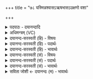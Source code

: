 +++
title = "७८ यस्मिन्नश्वासऽऋषभासऽउक्षणो वशा"

+++
<details><summary>पदपाठः - दयानन्दादि</summary>

यस्मि॑न्। अश्वा॑सः। ऋ॒ष॒भासः॑। उ॒क्षणः॑। व॒शाः। मे॒षाः। अ॒व॒सृ॒ष्टास॒ इत्य॑वऽसृ॒ष्टासः॑। आहु॑ता॒ इत्याऽहु॑ताः। की॒ला॒ल॒प इति॑ कीलाल॒ऽपे। सोम॑पृष्ठा॒येति॒ सोम॑ऽपृष्ठाय। वे॒धसे॑। हृ॒दा। म॒तिम्। ज॒न॒य॒। चारु॑म्। अ॒ग्नये॑। ७८।
</details>

<details><summary>अधिमन्त्रम् (VC)</summary>

- अग्निर्देवता
- विदर्भिर्ऋषिः
- जगती
- निषादः
</details>

<details><summary>दयानन्द-सरस्वती (हि) - विषयः</summary>

फिर उसी विषय को अगले मन्त्र में कहा है ॥
</details>

<details><summary>दयानन्द-सरस्वती (हि) - पदार्थः</summary>

पदार्थान्वयभाषाः -  हे विद्वन्  ! (अश्वासः) घोड़े और (ऋषभासः) उत्तम बैल तथा (उक्षणः) अतिबली वीर्य के सेचन करनेहारे बैल (वशाः) वन्ध्या गायें और (मेषाः) मेढ़ा (अवसृष्टासः) अच्छे प्रकार शिक्षा पाये और (आहुताः) सब ओर से ग्रहण किये हुए (यस्मिन्) जिस व्यवहार में काम करनेहारे हों। उसमें तू (हृदा) अन्तःकरण से (सोमपृष्ठाय) सोमविद्या को पूछने और (कीलालपे) उत्तम अन्न के रस को पीनेहारे (वेधसे) बुद्धिमान् (अग्नये) अग्नि के समान प्रकाशमान जन के लिये (चारुम्) अति उत्तम (मतिम्) बुद्धि को (जनय) प्रकट कर ॥७८ ॥
</details>

<details><summary>दयानन्द-सरस्वती (हि) - भावार्थः</summary>

भावार्थभाषाः -  पशु भी सुशिक्षा पाये हुए उत्तम कार्य सिद्ध करते हैं, क्या फिर विद्या की शिक्षा से युक्त मनुष्य लोग सब उत्तम कार्य सिद्ध नहीं कर सकते? ॥७८ ॥
</details>

<details><summary>दयानन्द-सरस्वती (सं) - विषयः</summary>

पुनस्तमेव विषयमाह ॥
</details>

<details><summary>दयानन्द-सरस्वती (सं) - पदार्थः</summary>

पदार्थान्वयभाषाः -  हे विद्वन् ! अश्वास ऋषभास उक्षणो वशा मेषा अवसृष्टास आहुतास्सन्तो यस्मिन् कार्यकरा स्युस्तस्मिँस्त्वं हृदा सोमपृष्ठाय कीलालपे वेधसेऽग्नये चारु मतिं जनय ॥७८ ॥
</details>

<details><summary>दयानन्द-सरस्वती (सं) - भावार्थः</summary>

भावार्थभाषाः -  पशवोऽपि सुशिक्षितास्सन्त उत्तमानि कार्य्याणि कुर्वन्ति, किं पुनर्विद्याशिक्षायुक्ता जनाः सर्वाण्युत्तमानि कार्याणि साद्धुं न शक्नुवन्ति? ॥७८ ॥
</details>

<details><summary>सविता जोशी ← दयानन्दः (म) - भावार्थः</summary>

भावार्थभाषाः -  प्रशिक्षित पशूही उत्तम कार्य करतात तेव्हा विद्या प्राप्त केलेली सुशिक्षित माणसे उत्तम कार्य करु शकणार नाहीत काय ?
</details>